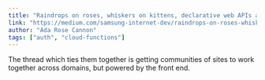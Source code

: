 ```yaml
---
title: "Raindrops on roses, whiskers on kittens, declarative web APIs and truly serverless web endpoints"
link: "https://medium.com/samsung-internet-dev/raindrops-on-roses-whiskers-on-kittens-declarative-web-apis-and-truly-serverless-web-endpoints-50d733e6d867"
author: "Ada Rose Cannon"
tags: ["auth", "cloud-functions"]
---
```


The thread which ties them together is getting communities of sites to work together across domains, but powered by the front end.
